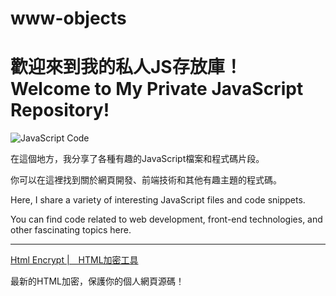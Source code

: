 # www-objects



<h1>歡迎來到我的私人JS存放庫！ <br>
Welcome to My Private JavaScript Repository!</h1>


![JavaScript Code](https://v8953014.github.io/www-objects/JS-title.jpg)

<p>
在這個地方，我分享了各種有趣的JavaScript檔案和程式碼片段。</p>
<p>你可以在這裡找到關於網頁開發、前端技術和其他有趣主題的程式碼。</p>

<p>Here, I share a variety of interesting JavaScript files and code snippets.</p>
<p>You can find code related to web development, front-end technologies, and other fascinating topics here.</p>

---

<a href="https://v8953014.github.io/www-objects/html-encrypt/index.html">Html Encrypt |　HTML加密工具 </a>
<p>最新的HTML加密，保護你的個人網頁源碼！</p>


